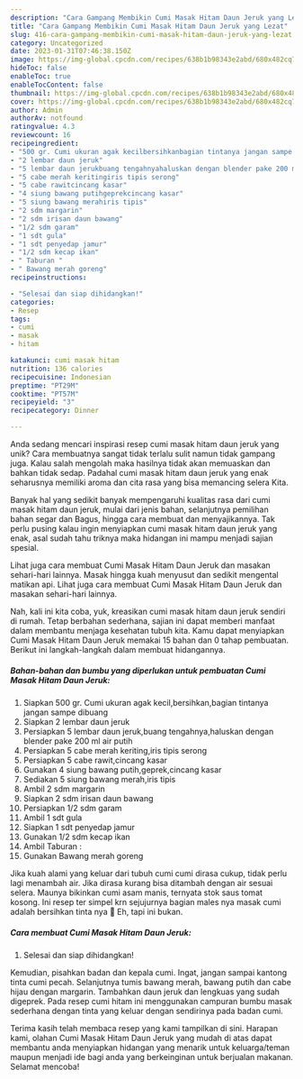 ```yaml
---
description: "Cara Gampang Membikin Cumi Masak Hitam Daun Jeruk yang Lezat"
title: "Cara Gampang Membikin Cumi Masak Hitam Daun Jeruk yang Lezat"
slug: 416-cara-gampang-membikin-cumi-masak-hitam-daun-jeruk-yang-lezat
category: Uncategorized
date: 2023-01-31T07:46:38.150Z
image: https://img-global.cpcdn.com/recipes/638b1b98343e2abd/680x482cq70/cumi-masak-hitam-daun-jeruk-foto-resep-utama.jpg
hideToc: false
enableToc: true
enableTocContent: false
thumbnail: https://img-global.cpcdn.com/recipes/638b1b98343e2abd/680x482cq70/cumi-masak-hitam-daun-jeruk-foto-resep-utama.jpg
cover: https://img-global.cpcdn.com/recipes/638b1b98343e2abd/680x482cq70/cumi-masak-hitam-daun-jeruk-foto-resep-utama.jpg
author: Admin
authorAv: notfound
ratingvalue: 4.3
reviewcount: 16
recipeingredient:
- "500 gr. Cumi ukuran agak kecilbersihkanbagian tintanya jangan sampe dibuang"
- "2 lembar daun jeruk"
- "5 lembar daun jerukbuang tengahnyahaluskan dengan blender pake 200 ml air putih"
- "5 cabe merah keritingiris tipis serong"
- "5 cabe rawitcincang kasar"
- "4 siung bawang putihgeprekcincang kasar"
- "5 siung bawang merahiris tipis"
- "2 sdm margarin"
- "2 sdm irisan daun bawang"
- "1/2 sdm garam"
- "1 sdt gula"
- "1 sdt penyedap jamur"
- "1/2 sdm kecap ikan"
- " Taburan "
- " Bawang merah goreng"
recipeinstructions:

- "Selesai dan siap dihidangkan!"
categories:
- Resep
tags:
- cumi
- masak
- hitam

katakunci: cumi masak hitam 
nutrition: 136 calories
recipecuisine: Indonesian
preptime: "PT29M"
cooktime: "PT57M"
recipeyield: "3"
recipecategory: Dinner

---
```





Anda sedang mencari inspirasi resep cumi masak hitam daun jeruk yang unik? Cara membuatnya sangat tidak terlalu sulit namun tidak gampang juga. Kalau salah mengolah maka hasilnya tidak akan memuaskan dan bahkan tidak sedap. Padahal cumi masak hitam daun jeruk yang enak seharusnya memiliki aroma dan cita rasa yang bisa memancing selera Kita.





Banyak hal yang sedikit banyak mempengaruhi kualitas rasa dari cumi masak hitam daun jeruk, mulai dari jenis bahan, selanjutnya pemilihan bahan segar dan Bagus, hingga cara membuat dan menyajikannya. Tak perlu pusing kalau ingin menyiapkan cumi masak hitam daun jeruk yang enak,      asal sudah tahu triknya maka hidangan ini mampu menjadi sajian spesial.














Lihat juga cara membuat Cumi Masak Hitam Daun Jeruk dan masakan sehari-hari lainnya. Masak hingga kuah menyusut dan sedikit mengental matikan api. Lihat juga cara membuat Cumi Masak Hitam Daun Jeruk dan masakan sehari-hari lainnya.






Nah, kali ini kita coba, yuk, kreasikan cumi masak hitam daun jeruk sendiri di rumah. Tetap berbahan sederhana, sajian ini dapat memberi manfaat dalam membantu menjaga kesehatan tubuh kita. Kamu dapat menyiapkan Cumi Masak Hitam Daun Jeruk memakai 15 bahan dan 0 tahap pembuatan. Berikut ini langkah-langkah dalam membuat hidangannya.

<!--inarticleads1-->

##### Bahan-bahan dan bumbu yang diperlukan untuk pembuatan Cumi Masak Hitam Daun Jeruk:

1. Siapkan 500 gr. Cumi ukuran agak kecil,bersihkan,bagian tintanya jangan sampe dibuang
1. Siapkan 2 lembar daun jeruk
1. Persiapkan 5 lembar daun jeruk,buang tengahnya,haluskan dengan blender pake 200 ml air putih
1. Persiapkan 5 cabe merah keriting,iris tipis serong
1. Persiapkan 5 cabe rawit,cincang kasar
1. Gunakan 4 siung bawang putih,geprek,cincang kasar
1. Sediakan 5 siung bawang merah,iris tipis
1. Ambil 2 sdm margarin
1. Siapkan 2 sdm irisan daun bawang
1. Persiapkan 1/2 sdm garam
1. Ambil 1 sdt gula
1. Siapkan 1 sdt penyedap jamur
1. Gunakan 1/2 sdm kecap ikan
1. Ambil  Taburan :
1. Gunakan  Bawang merah goreng


Jika kuah alami yang keluar dari tubuh cumi cumi dirasa cukup, tidak perlu lagi menambah air. Jika dirasa kurang bisa ditambah dengan air sesuai selera. Maunya bikinkan cumi asam manis, ternyata stok saus tomat kosong. Ini resep ter simpel krn sejujurnya bagian males nya masak cumi adalah bersihkan tinta nya 🤭 Eh, tapi ini bukan. 

<!--inarticleads2-->

##### Cara membuat Cumi Masak Hitam Daun Jeruk:


1. Selesai dan siap dihidangkan!

Kemudian, pisahkan badan dan kepala cumi. Ingat, jangan sampai kantong tinta cumi pecah. Selanjutnya tumis bawang merah, bawang putih dan cabe hijau dengan margarin. Tambahkan daun jeruk dan lengkuas yang sudah digeprek. Pada resep cumi hitam ini menggunakan campuran bumbu masak sederhana dengan tinta yang keluar dengan sendirinya pada badan cumi. 

Terima kasih telah membaca resep yang kami tampilkan di sini. Harapan kami, olahan Cumi Masak Hitam Daun Jeruk yang mudah di atas dapat membantu anda menyiapkan hidangan yang menarik untuk keluarga/teman maupun menjadi ide bagi anda yang berkeinginan untuk berjualan makanan. Selamat mencoba!
